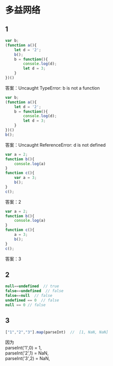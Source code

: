 # 多益网络
## 1
```js
var b;
(function a(){
    let d = '2';
    b();
    b = function(){
        console.log(d);
        let d = 3;
    }
})()
```
答案：Uncaught TypeError: b is not a function
```js
var b;
(function a(){
    let d = '2';
    b = function(){
        console.log(d);
        let d = 3;
    }
})()
b();
```
答案：Uncaught ReferenceError: d is not defined
```js
var a = 2;
function b(){
    console.log(a)
}
function c(){
    var a = 3;
    b();
}
c();
```
答案：2
```js
var a = 2;
function b(){
    console.log(a)
}
function c(){
    a = 3;
    b();
}
c();
```
答案：3

## 2
```js
null==undefined  // true
false==undefined  // false
false==null  // false
undefined == 0  // false
null == 0 // false
```

## 3
```js
["1","2","3"].map(parseInt)  //  [1, NaN, NaN]
```
因为  
parseInt('1',0) = 1,  
parseInt('2',1) = NaN,  
parseInt('3',2) = NaN,  

